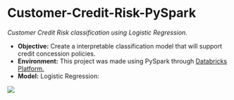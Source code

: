 # Customer-Credit-Risk-PySpark

*Customer Credit Risk classification using Logistic Regression.*

- **Objective:** Create a interpretable classification model that will support credit concession policies.
- **Environment:** This project was made using PySpark through [Databricks Platform.](https://databricks.com/)
- **Model:** Logistic Regression: 

<img src ="http://latex.codecogs.com/gif.latex?%7B%5Cdisplaystyle%20p%28x%29%3D%7B%5Cfrac%20%7B1%7D%7B1&plus;e%5E%7B-%28%5Cbeta%20_%7B0%7D&plus;%5Cbeta%20_%7B1%7Dx%29%7D%7D%7D%7D"/>
